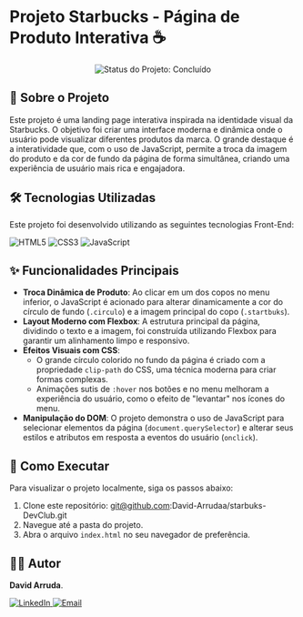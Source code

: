 # Projeto Starbucks - Página de Produto Interativa ☕

<p align="center">
  <img src="https://img.shields.io/badge/Status-Concluído-brightgreen?style=for-the-badge" alt="Status do Projeto: Concluído"/>
</p>

## 📖 Sobre o Projeto

Este projeto é uma landing page interativa inspirada na identidade visual da Starbucks. O objetivo foi criar uma interface moderna e dinâmica onde o usuário pode visualizar diferentes produtos da marca. O grande destaque é a interatividade que, com o uso de JavaScript, permite a troca da imagem do produto e da cor de fundo da página de forma simultânea, criando uma experiência de usuário mais rica e engajadora.

## 🛠️ Tecnologias Utilizadas

Este projeto foi desenvolvido utilizando as seguintes tecnologias Front-End:

<p align="left">
  <img src="https://img.shields.io/badge/HTML5-E34F26?style=for-the-badge&logo=html5&logoColor=white" alt="HTML5"/>
  <img src="https://img.shields.io/badge/CSS3-1572B6?style=for-the-badge&logo=css3&logoColor=white" alt="CSS3"/>
  <img src="https://img.shields.io/badge/JavaScript-F7DF1E?style=for-the-badge&logo=javascript&logoColor=black" alt="JavaScript"/>
</p>

## ✨ Funcionalidades Principais

-   **Troca Dinâmica de Produto**: Ao clicar em um dos copos no menu inferior, o JavaScript é acionado para alterar dinamicamente a cor do círculo de fundo (`.circulo`) e a imagem principal do copo (`.startbuks`).
-   **Layout Moderno com Flexbox**: A estrutura principal da página, dividindo o texto e a imagem, foi construída utilizando Flexbox para garantir um alinhamento limpo e responsivo.
-   **Efeitos Visuais com CSS**:
    -   O grande círculo colorido no fundo da página é criado com a propriedade `clip-path` do CSS, uma técnica moderna para criar formas complexas.
    -   Animações sutis de `:hover` nos botões e no menu melhoram a experiência do usuário, como o efeito de "levantar" nos ícones do menu.
-   **Manipulação do DOM**: O projeto demonstra o uso de JavaScript para selecionar elementos da página (`document.querySelector`) e alterar seus estilos e atributos em resposta a eventos do usuário (`onclick`).

## 🚀 Como Executar

Para visualizar o projeto localmente, siga os passos abaixo:

1.  Clone este repositório: git@github.com:David-Arrudaa/starbuks-DevClub.git
2.  Navegue até a pasta do projeto.
3.  Abra o arquivo `index.html` no seu navegador de preferência.

## 👨‍💻 Autor

**David Arruda**.


<p align="left">
  <a href="[LINK DO SEU LINKEDIN]" target="_blank">
    <img src="https://img.shields.io/badge/LinkedIn-0077B5?style=for-the-badge&logo=linkedin&logoColor=white" alt="LinkedIn"/>
  </a>
  <a href="mailto:[SEU EMAIL DE CONTATO]">
    <img src="https://img.shields.io/badge/Email-D14836?style=for-the-badge&logo=gmail&logoColor=white" alt="Email"/>
  </a>
</p>
